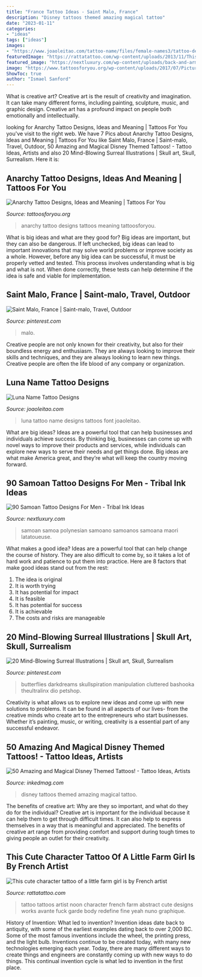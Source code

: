 ```yaml
---
title: "France Tattoo Ideas - Saint Malo, France"
description: "Disney tattoos themed amazing magical tattoo"
date: "2023-01-11"
categories:
- "ideas"
tags: ["ideas"]
images:
- "https://www.joaoleitao.com/tattoo-name/files/female-names3/tattoo-design-name-luna-26.png"
featuredImage: "https://rattatattoo.com/wp-content/uploads/2013/11/This-cute-character-tattoo-of-a-little-farm-girl-is-by-French-artist-Noon-who-works-in-an-abstract-avante-garde-style.jpg"
featured_image: "https://nextluxury.com/wp-content/uploads/back-and-arm-samoan-sleeve-guys-tribal-tattoos.jpg"
image: "https://www.tattoosforyou.org/wp-content/uploads/2017/07/Pictures-of-Anarchy-Tattoo.jpg"
ShowToc: true
author: "Ismael Sanford"
---
```



What is creative art?
Creative art is the result of creativity and imagination. It can take many different forms, including painting, sculpture, music, and graphic design. Creative art has a profound impact on people both emotionally and intellectually.

	

		
looking for Anarchy Tattoo Designs, Ideas and Meaning | Tattoos For You you've visit to the right web. We have 7 Pics about Anarchy Tattoo Designs, Ideas and Meaning | Tattoos For You like Saint Malo, France | Saint-malo, Travel, Outdoor, 50 Amazing and Magical Disney Themed Tattoos! - Tattoo Ideas, Artists and also 20 Mind-Blowing Surreal Illustrations | Skull art, Skull, Surrealism. Here it is:
		
    
## Anarchy Tattoo Designs, Ideas And Meaning | Tattoos For You

<img loading=lazy src="https://www.tattoosforyou.org/wp-content/uploads/2017/07/Pictures-of-Anarchy-Tattoo.jpg" onerror="this.onerror=null;this.src='https://tse2.mm.bing.net/th?id=OIP.YMwK3Va5IWJgD3vZG-iEZQHaJ4&amp;pid=15.1';" alt="Anarchy Tattoo Designs, Ideas and Meaning | Tattoos For You">

_Source: tattoosforyou.org_

>anarchy tattoo designs tattoos meaning tattoosforyou. 

	

What is big ideas and what are they good for?
Big ideas are important, but they can also be dangerous. If left unchecked, big ideas can lead to important innovations that may solve world problems or improve society as a whole. However, before any big idea can be successful, it must be properly vetted and tested. This process involves understanding what is big and what is not. When done correctly, these tests can help determine if the idea is safe and viable for implementation.

    
## Saint Malo, France | Saint-malo, Travel, Outdoor

<img loading=lazy src="https://i.pinimg.com/originals/10/71/04/1071046e82f6bdc080af0a8932862909.jpg" onerror="this.onerror=null;this.src='https://tse2.mm.bing.net/th?id=OIP.ZLVjkUuxWAeZ3J0l91dMewHaHa&amp;pid=15.1';" alt="Saint Malo, France | Saint-malo, Travel, Outdoor">

_Source: pinterest.com_

>malo. 

	

Creative people are not only known for their creativity, but also for their boundless energy and enthusiasm. They are always looking to improve their skills and techniques, and they are always looking to learn new things. Creative people are often the life blood of any company or organization.

    
## Luna Name Tattoo Designs

<img loading=lazy src="https://www.joaoleitao.com/tattoo-name/files/female-names3/tattoo-design-name-luna-26.png" onerror="this.onerror=null;this.src='https://tse1.mm.bing.net/th?id=OIP.SfgwkrTwabwt5jqiiXbtNwHaEq&amp;pid=15.1';" alt="Luna Name Tattoo Designs">

_Source: joaoleitao.com_

>luna tattoo name designs tattoos font joaoleitao. 

	

What are big ideas?
Ideas are a powerful tool that can help businesses and individuals achieve success. By thinking big, businesses can come up with novel ways to improve their products and services, while individuals can explore new ways to serve their needs and get things done. Big ideas are what make America great, and they’re what will keep the country moving forward.

    
## 90 Samoan Tattoo Designs For Men - Tribal Ink Ideas

<img loading=lazy src="https://nextluxury.com/wp-content/uploads/back-and-arm-samoan-sleeve-guys-tribal-tattoos.jpg" onerror="this.onerror=null;this.src='https://tse2.mm.bing.net/th?id=OIP.vujEt7xAEj1cfKYP_yL4DAHaJP&amp;pid=15.1';" alt="90 Samoan Tattoo Designs For Men - Tribal Ink Ideas">

_Source: nextluxury.com_

>samoan samoa polynesian samoano samoanos samoana maori latatoueuse. 

	

What makes a good idea?
Ideas are a powerful tool that can help change the course of history. They are also difficult to come by, so it takes a lot of hard work and patience to put them into practice. Here are 8 factors that make good ideas stand out from the rest: 
1. The idea is original 
2. It is worth trying 
3. It has potential for impact 
4. It is feasible 
5. It has potential for success 
6. It is achievable 
7. The costs and risks are manageable 

    
## 20 Mind-Blowing Surreal Illustrations | Skull Art, Skull, Surrealism

<img loading=lazy src="https://i.pinimg.com/736x/24/38/5c/24385c6e4113acd0212552ffaf18b8e9.jpg" onerror="this.onerror=null;this.src='https://tse3.mm.bing.net/th?id=OIP.luvk7FCOKIewJjHa7ljTdgHaL2&amp;pid=15.1';" alt="20 Mind-Blowing Surreal Illustrations | Skull art, Skull, Surrealism">

_Source: pinterest.com_

>butterflies darkdreams skullspiration manipulation cluttered bashooka theultralinx dio petshop. 

	

Creativity is what allows us to explore new ideas and come up with new solutions to problems. It can be found in all aspects of our lives- from the creative minds who create art to the entrepreneurs who start businesses. Whether it’s painting, music, or writing, creativity is a essential part of any successful endeavor.

    
## 50 Amazing And Magical Disney Themed Tattoos! - Tattoo Ideas, Artists

<img loading=lazy src="https://www.inkedmag.com/.image/t_share/MTU5ODE0MTQwNzI1MDQ0NzA1/disney-tats.jpg" onerror="this.onerror=null;this.src='https://tse4.mm.bing.net/th?id=OIP.PoNPVKpRz4T2MSgJ5KoWXgHaD4&amp;pid=15.1';" alt="50 Amazing and Magical Disney Themed Tattoos! - Tattoo Ideas, Artists">

_Source: inkedmag.com_

>disney tattoos themed amazing magical tattoo. 

	

The benefits of creative art: Why are they so important, and what do they do for the individual?
Creative art is important for the individual because it can help them to get through difficult times. It can also help to express themselves in a way that is meaningful and appreciated. The benefits of creative art range from providing comfort and support during tough times to giving people an outlet for their creativity.

    
## This Cute Character Tattoo Of A Little Farm Girl Is By French Artist

<img loading=lazy src="https://rattatattoo.com/wp-content/uploads/2013/11/This-cute-character-tattoo-of-a-little-farm-girl-is-by-French-artist-Noon-who-works-in-an-abstract-avante-garde-style.jpg" onerror="this.onerror=null;this.src='https://tse2.mm.bing.net/th?id=OIP.Kxm7wH_dgNF1rFfURfPrvgHaM0&amp;pid=15.1';" alt="This cute character tattoo of a little farm girl is by French artist">

_Source: rattatattoo.com_

>tattoo tattoos artist noon character french farm abstract cute designs works avante fuck garde body redefine fine yeah nuno graphique. 

	

History of Invention: What led to invention?
Invention ideas date back to antiquity, with some of the earliest examples dating back to over 2,000 BC. Some of the most famous inventions include the wheel, the printing press, and the light bulb. Inventions continue to be created today, with many new technologies emerging each year. Today, there are many different ways to create things and engineers are constantly coming up with new ways to do things. This continual invention cycle is what led to invention in the first place.

